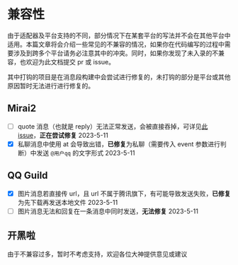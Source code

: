 # 兼容性

由于适配器及平台支持的不同，部分情况下在某套平台的写法并不会在其他平台中适用。本篇文章将会介绍一些常见的不兼容的情况，如果你在代码编写的过程中需要涉及到跨多个平台请务必注意其中的冲突。同时，如果你发现了未入录的不兼容，也欢迎为此文档提交 pr 或 issue。

其中打钩的项目是在消息段构建中会尝试进行修复的，未打钩的部分是平台或其他原因暂时无法进行进行修复的。

## Mirai2

- [ ] quote 消息（也就是 reply）无法正常发送，会被直接吞掉，可详见[此 issue](https://github.com/ieew/nonebot_adapter_mirai2/issues/57)，**正在尝试修复** 2023-5-11
- [x] 私聊消息中使用 at 会导致出错，**已修复**为私聊（需要传入 event 参数进行判断）中发送 `@用户qq` 的文字形式 2023-5-11

## QQ Guild

- [x] 图片消息若直接传 url，且 url 不属于腾讯旗下，有可能导致发送失败，**已修复**为先下载再发送本地文件 2023-5-11
- [ ] 图片消息无法和回复在一条消息中同时发送，**无法修复** 2023-5-11

## 开黑啦

由于不兼容过多，暂时不考虑支持，欢迎各位大神提供意见或建议
